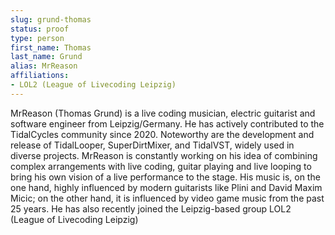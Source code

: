 ```yaml
---
slug: grund-thomas
status: proof
type: person
first_name: Thomas
last_name: Grund
alias: MrReason
affiliations:
- LOL2 (League of Livecoding Leipzig)
---
```


MrReason (Thomas Grund) is a live coding musician, electric guitarist and software engineer from
Leipzig/Germany. He has actively contributed to the TidalCycles community since 2020. Noteworthy are the
development and release of TidalLooper, SuperDirtMixer, and TidalVST, widely used in diverse projects.
MrReason is constantly working on his idea of combining complex arrangements with live coding, guitar
playing and live looping to bring his own vision of a live performance to the stage. His music is, on the one
hand, highly influenced by modern guitarists like Plini and David Maxim Micic; on the other hand, it is
influenced by video game music from the past 25 years. He has also recently joined the Leipzig-based group
LOL2 (League of Livecoding Leipzig)

